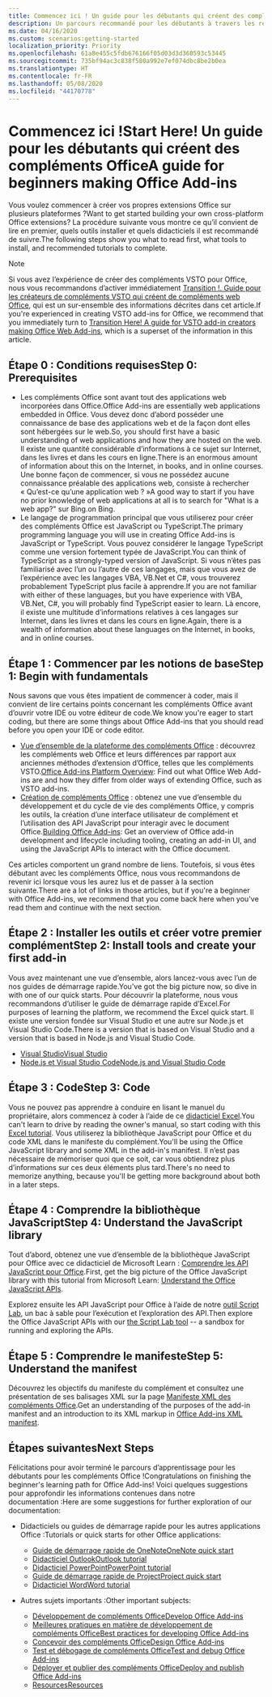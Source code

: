 ```yaml
---
title: Commencez ici ! Un guide pour les débutants qui créent des compléments Office
description: Un parcours recommandé pour les débutants à travers les ressources d’apprentissage pour les compléments Office.
ms.date: 04/16/2020
ms.custom: scenarios:getting-started
localization_priority: Priority
ms.openlocfilehash: 61a8e455c5fdb676166f05d03d3d360593c53445
ms.sourcegitcommit: 735bf94ac3c838f580a992e7ef074dbc8be2b0ea
ms.translationtype: HT
ms.contentlocale: fr-FR
ms.lasthandoff: 05/08/2020
ms.locfileid: "44170778"
---
```

# <a name="start-here-a-guide-for-beginners-making-office-add-ins"></a><span data-ttu-id="3b621-104">Commencez ici !</span><span class="sxs-lookup"><span data-stu-id="3b621-104">Start Here!</span></span> <span data-ttu-id="3b621-105">Un guide pour les débutants qui créent des compléments Office</span><span class="sxs-lookup"><span data-stu-id="3b621-105">A guide for beginners making Office Add-ins</span></span>

<span data-ttu-id="3b621-106">Vous voulez commencer à créer vos propres extensions Office sur plusieurs plateformes ?</span><span class="sxs-lookup"><span data-stu-id="3b621-106">Want to get started building your own cross-platform Office extensions?</span></span> <span data-ttu-id="3b621-107">La procédure suivante vous montre ce qu’il convient de lire en premier, quels outils installer et quels didacticiels il est recommandé de suivre.</span><span class="sxs-lookup"><span data-stu-id="3b621-107">The following steps show you what to read first, what tools to install, and recommended tutorials to complete.</span></span>

> [!NOTE]
> <span data-ttu-id="3b621-108">Si vous avez l’expérience de créer des compléments VSTO pour Office, nous vous recommandons d’activer immédiatement [Transition !. Guide pour les créateurs de compléments VSTO qui créent de compléments web Office](learning-path-transition.md), qui est un sur-ensemble des informations décrites dans cet article.</span><span class="sxs-lookup"><span data-stu-id="3b621-108">If you're experienced in creating VSTO add-ins for Office, we recommend that you immediately turn to [Transition Here! A guide for VSTO add-in creators making Office Web Add-ins](learning-path-transition.md), which is a superset of the information in this article.</span></span>

## <a name="step-0-prerequisites"></a><span data-ttu-id="3b621-109">Étape 0 : Conditions requises</span><span class="sxs-lookup"><span data-stu-id="3b621-109">Step 0: Prerequisites</span></span>

- <span data-ttu-id="3b621-110">Les compléments Office sont avant tout des applications web incorporées dans Office.</span><span class="sxs-lookup"><span data-stu-id="3b621-110">Office Add-ins are essentially web applications embedded in Office.</span></span> <span data-ttu-id="3b621-111">Vous devez donc d’abord posséder une connaissance de base des applications web et de la façon dont elles sont hébergées sur le web.</span><span class="sxs-lookup"><span data-stu-id="3b621-111">So, you should first have a basic understanding of web applications and how they are hosted on the web.</span></span> <span data-ttu-id="3b621-112">Il existe une quantité considérable d’informations à ce sujet sur Internet, dans les livres et dans les cours en ligne.</span><span class="sxs-lookup"><span data-stu-id="3b621-112">There is an enormous amount of information about this on the Internet, in books, and in online courses.</span></span> <span data-ttu-id="3b621-113">Une bonne façon de commencer, si vous ne possédez aucune connaissance préalable des applications web, consiste à rechercher « Qu’est-ce qu’une application web ? »</span><span class="sxs-lookup"><span data-stu-id="3b621-113">A good way to start if you have no prior knowledge of web applications at all is to search for "What is a web app?"</span></span> <span data-ttu-id="3b621-114">sur Bing.</span><span class="sxs-lookup"><span data-stu-id="3b621-114">on Bing.</span></span>
- <span data-ttu-id="3b621-115">Le langage de programmation principal que vous utiliserez pour créer des compléments Office est JavaScript ou TypeScript.</span><span class="sxs-lookup"><span data-stu-id="3b621-115">The primary programming language you will use in creating Office Add-ins is JavaScript or TypeScript.</span></span> <span data-ttu-id="3b621-116">Vous pouvez considérer le langage TypeScript comme une version fortement typée de JavaScript.</span><span class="sxs-lookup"><span data-stu-id="3b621-116">You can think of TypeScript as a strongly-typed version of JavaScript.</span></span> <span data-ttu-id="3b621-117">Si vous n’êtes pas familiarisé avec l’un ou l’autre de ces langages, mais que vous avez de l’expérience avec les langages VBA, VB.Net et C#, vous trouverez probablement TypeScript plus facile à apprendre.</span><span class="sxs-lookup"><span data-stu-id="3b621-117">If you are not familiar with either of these languages, but you have experience with VBA, VB.Net, C#, you will probably find TypeScript easier to learn.</span></span> <span data-ttu-id="3b621-118">Là encore, il existe une multitude d’informations relatives à ces langages sur Internet, dans les livres et dans les cours en ligne.</span><span class="sxs-lookup"><span data-stu-id="3b621-118">Again, there is a wealth of information about these languages on the Internet, in books, and in online courses.</span></span>

## <a name="step-1-begin-with-fundamentals"></a><span data-ttu-id="3b621-119">Étape 1 : Commencer par les notions de base</span><span class="sxs-lookup"><span data-stu-id="3b621-119">Step 1: Begin with fundamentals</span></span>

<span data-ttu-id="3b621-120">Nous savons que vous êtes impatient de commencer à coder, mais il convient de lire certains points concernant les compléments Office avant d’ouvrir votre IDE ou votre éditeur de code.</span><span class="sxs-lookup"><span data-stu-id="3b621-120">We know you're eager to start coding, but there are some things about Office Add-ins that you should read before you open your IDE or code editor.</span></span>

- <span data-ttu-id="3b621-121">[Vue d’ensemble de la plateforme des compléments Office](office-add-ins.md) : découvrez les compléments web Office et leurs différences par rapport aux anciennes méthodes d’extension d’Office, telles que les compléments VSTO.</span><span class="sxs-lookup"><span data-stu-id="3b621-121">[Office Add-ins Platform Overview](office-add-ins.md): Find out what Office Web Add-ins are and how they differ from older ways of extending Office, such as VSTO add-ins.</span></span>
- <span data-ttu-id="3b621-122">[Création de compléments Office](office-add-ins-fundamentals.md) : obtenez une vue d’ensemble du développement et du cycle de vie des compléments Office, y compris les outils, la création d’une interface utilisateur de complément et l’utilisation des API JavaScript pour interagir avec le document Office.</span><span class="sxs-lookup"><span data-stu-id="3b621-122">[Building Office Add-ins](office-add-ins-fundamentals.md): Get an overview of Office add-in development and lifecycle including tooling, creating an add-in UI, and using the JavaScript APIs to interact with the Office document.</span></span>

<span data-ttu-id="3b621-123">Ces articles comportent un grand nombre de liens. Toutefois, si vous êtes débutant avec les compléments Office, nous vous recommandons de revenir ici lorsque vous les aurez lus et de passer à la section suivante.</span><span class="sxs-lookup"><span data-stu-id="3b621-123">There are a lot of links in those articles, but if you're a beginner with Office Add-ins, we recommend that you come back here when you've read them and continue with the next section.</span></span>

## <a name="step-2-install-tools-and-create-your-first-add-in"></a><span data-ttu-id="3b621-124">Étape 2 : Installer les outils et créer votre premier complément</span><span class="sxs-lookup"><span data-stu-id="3b621-124">Step 2: Install tools and create your first add-in</span></span>

<span data-ttu-id="3b621-125">Vous avez maintenant une vue d’ensemble, alors lancez-vous avec l’un de nos guides de démarrage rapide.</span><span class="sxs-lookup"><span data-stu-id="3b621-125">You've got the big picture now, so dive in with one of our quick starts.</span></span> <span data-ttu-id="3b621-126">Pour découvrir la plateforme, nous vous recommandons d’utiliser le guide de démarrage rapide d’Excel.</span><span class="sxs-lookup"><span data-stu-id="3b621-126">For purposes of learning the platform, we recommend the Excel quick start.</span></span> <span data-ttu-id="3b621-127">Il existe une version fondée sur Visual Studio et une autre sur Node.js et Visual Studio Code.</span><span class="sxs-lookup"><span data-stu-id="3b621-127">There is a version that is based on Visual Studio and a version that is based in Node.js and Visual Studio Code.</span></span>

- [<span data-ttu-id="3b621-128">Visual Studio</span><span class="sxs-lookup"><span data-stu-id="3b621-128">Visual Studio</span></span>](../quickstarts/excel-quickstart-jquery.md?tabs=visualstudio)
- [<span data-ttu-id="3b621-129">Node.js et Visual Studio Code</span><span class="sxs-lookup"><span data-stu-id="3b621-129">Node.js and Visual Studio Code</span></span>](../quickstarts/excel-quickstart-jquery.md?tabs=yeomangenerator)

## <a name="step-3-code"></a><span data-ttu-id="3b621-130">Étape 3 : Code</span><span class="sxs-lookup"><span data-stu-id="3b621-130">Step 3: Code</span></span>

<span data-ttu-id="3b621-131">Vous ne pouvez pas apprendre à conduire en lisant le manuel du propriétaire, alors commencez à coder à l’aide de ce [didacticiel Excel](../tutorials/excel-tutorial.md).</span><span class="sxs-lookup"><span data-stu-id="3b621-131">You can't learn to drive by reading the owner's manual, so start coding with this [Excel tutorial](../tutorials/excel-tutorial.md).</span></span> <span data-ttu-id="3b621-132">Vous utiliserez la bibliothèque JavaScript pour Office et du code XML dans le manifeste du complément.</span><span class="sxs-lookup"><span data-stu-id="3b621-132">You'll be using the Office JavaScript library and some XML in the add-in's manifest.</span></span> <span data-ttu-id="3b621-133">Il n’est pas nécessaire de mémoriser quoi que ce soit, car vous obtiendrez plus d’informations sur ces deux éléments plus tard.</span><span class="sxs-lookup"><span data-stu-id="3b621-133">There's no need to memorize anything, because you'll be getting more background about both in a later steps.</span></span>

## <a name="step-4-understand-the-javascript-library"></a><span data-ttu-id="3b621-134">Étape 4 : Comprendre la bibliothèque JavaScript</span><span class="sxs-lookup"><span data-stu-id="3b621-134">Step 4: Understand the JavaScript library</span></span>

<span data-ttu-id="3b621-135">Tout d’abord, obtenez une vue d’ensemble de la bibliothèque JavaScript pour Office avec ce didacticiel de Microsoft Learn : [Comprendre les API JavaScript pour Office](https://docs.microsoft.com/learn/modules/understand-office-javascript-apis/index).</span><span class="sxs-lookup"><span data-stu-id="3b621-135">First, get the big picture of the Office JavaScript library with this tutorial from Microsoft Learn: [Understand the Office JavaScript APIs](https://docs.microsoft.com/learn/modules/understand-office-javascript-apis/index).</span></span>

<span data-ttu-id="3b621-136">Explorez ensuite les API JavaScript pour Office à l’aide de notre [outil Script Lab](explore-with-script-lab.md), un bac à sable pour l’exécution et l’exploration des API.</span><span class="sxs-lookup"><span data-stu-id="3b621-136">Then explore the Office JavaScript APIs with our [the Script Lab tool](explore-with-script-lab.md) -- a sandbox for running and exploring the APIs.</span></span>

## <a name="step-5-understand-the-manifest"></a><span data-ttu-id="3b621-137">Étape 5 : Comprendre le manifeste</span><span class="sxs-lookup"><span data-stu-id="3b621-137">Step 5: Understand the manifest</span></span>

<span data-ttu-id="3b621-138">Découvrez les objectifs du manifeste du complément et consultez une présentation de ses balisages XML sur la page [Manifeste XML des compléments Office](../develop/add-in-manifests.md).</span><span class="sxs-lookup"><span data-stu-id="3b621-138">Get an understanding of the purposes of the add-in manifest and an introduction to its XML markup in [Office Add-ins XML manifest](../develop/add-in-manifests.md).</span></span>

## <a name="next-steps"></a><span data-ttu-id="3b621-139">Étapes suivantes</span><span class="sxs-lookup"><span data-stu-id="3b621-139">Next Steps</span></span>

<span data-ttu-id="3b621-140">Félicitations pour avoir terminé le parcours d’apprentissage pour les débutants pour les compléments Office !</span><span class="sxs-lookup"><span data-stu-id="3b621-140">Congratulations on finishing the beginner's learning path for Office Add-ins!</span></span> <span data-ttu-id="3b621-141">Voici quelques suggestions pour approfondir les informations contenues dans notre documentation :</span><span class="sxs-lookup"><span data-stu-id="3b621-141">Here are some suggestions for further exploration of our documentation:</span></span>

- <span data-ttu-id="3b621-142">Didacticiels ou guides de démarrage rapide pour les autres applications Office :</span><span class="sxs-lookup"><span data-stu-id="3b621-142">Tutorials or quick starts for other Office applications:</span></span>

  - [<span data-ttu-id="3b621-143">Guide de démarrage rapide de OneNote</span><span class="sxs-lookup"><span data-stu-id="3b621-143">OneNote quick start</span></span>](../quickstarts/onenote-quickstart.md)
  - [<span data-ttu-id="3b621-144">Didacticiel Outlook</span><span class="sxs-lookup"><span data-stu-id="3b621-144">Outlook tutorial</span></span>](/outlook/add-ins/addin-tutorial)
  - [<span data-ttu-id="3b621-145">Didacticiel PowerPoint</span><span class="sxs-lookup"><span data-stu-id="3b621-145">PowerPoint tutorial</span></span>](../tutorials/powerpoint-tutorial.md)
  - [<span data-ttu-id="3b621-146">Guide de démarrage rapide de Project</span><span class="sxs-lookup"><span data-stu-id="3b621-146">Project quick start</span></span>](../quickstarts/project-quickstart.md)
  - [<span data-ttu-id="3b621-147">Didacticiel Word</span><span class="sxs-lookup"><span data-stu-id="3b621-147">Word tutorial</span></span>](../tutorials/word-tutorial.md)

- <span data-ttu-id="3b621-148">Autres sujets importants :</span><span class="sxs-lookup"><span data-stu-id="3b621-148">Other important subjects:</span></span>

  - [<span data-ttu-id="3b621-149">Développement de compléments Office</span><span class="sxs-lookup"><span data-stu-id="3b621-149">Develop Office Add-ins</span></span>](../develop/develop-overview.md)
  - [<span data-ttu-id="3b621-150">Meilleures pratiques en matière de développement de compléments Office</span><span class="sxs-lookup"><span data-stu-id="3b621-150">Best practices for developing Office Add-ins</span></span>](../concepts/add-in-development-best-practices.md)
  - [<span data-ttu-id="3b621-151">Concevoir des compléments Office</span><span class="sxs-lookup"><span data-stu-id="3b621-151">Design Office Add-ins</span></span>](../design/add-in-design.md)
  - [<span data-ttu-id="3b621-152">Test et débogage de compléments Office</span><span class="sxs-lookup"><span data-stu-id="3b621-152">Test and debug Office Add-ins</span></span>](../testing/test-debug-office-add-ins.md)
  - [<span data-ttu-id="3b621-153">Déployer et publier des compléments Office</span><span class="sxs-lookup"><span data-stu-id="3b621-153">Deploy and publish Office Add-ins</span></span>](../publish/publish.md)
  - [<span data-ttu-id="3b621-154">Resources</span><span class="sxs-lookup"><span data-stu-id="3b621-154">Resources</span></span>](../resources/resources-links-help.md)
